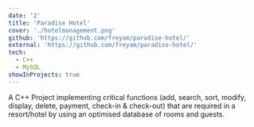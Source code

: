 ```yaml
---
date: '2'
title: 'Paradise Hotel'
cover: './hotelmanagement.png'
github: 'https://github.com/freyam/paradise-hotel/'
external: 'https://github.com/freyam/paradise-hotel/'
tech:
  - C++
  - MySQL
showInProjects: true
---
```


A C++ Project implementing critical functions (add, search, sort, modify, display, delete, payment, check-in & check-out) that are required in a resort/hotel by using an optimised database of rooms and guests.
